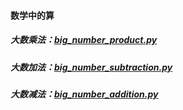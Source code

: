 #### 数学中的算

##### 大数乘法：[big_number_product.py]()

##### 大数加法：[big_number_subtraction.py]()

##### 大数减法：[big_number_addition.py]()

